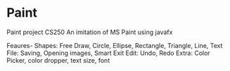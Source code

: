 # Paint
Paint project CS250
An imitation of MS Paint using javafx

Feaures-  Shapes: Free Draw, Circle, Ellipse, Rectangle, Triangle, Line, Text
          File: Saving, Opening images, Smart Exit
          Edit: Undo, Redo
          Extra: Color Picker, color dropper, text size, font
